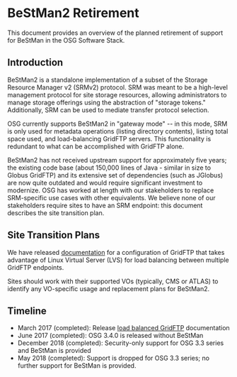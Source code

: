 
BeStMan2 Retirement
=====================

This document provides an overview of the planned retirement of support for BeStMan in the OSG Software Stack.

Introduction
------------

BeStMan2 is a standalone implementation of a subset of the Storage Resource Manager v2 (SRMv2) protocol.  SRM was meant to be a high-level management protocol for site storage resources, allowing administrators to manage storage offerings using the abstraction of "storage tokens."  Additionally, SRM can be used to mediate transfer protocol selection.

OSG currently supports BeStMan2 in "gateway mode" -- in this mode, SRM is only used for metadata operations (listing directory contents), listing total space used, and load-balancing GridFTP servers.  This functionality is redundant to what can be accomplished with GridFTP alone.

BeStMan2 has not received upstream support for approximately five years; the existing code base (about 150,000 lines of Java - similar in size to Globus GridFTP) and its extensive set of dependencies (such as JGlobus) are now quite outdated and would require significant investment to modernize.  OSG has worked at length with our stakeholders to replace SRM-specific use cases with other equivalents.  We believe none of our stakeholders require sites to have an SRM endpoint: this document describes the site transition plan.

Site Transition Plans
---------------------

We have released [documentation](https://www.opensciencegrid.org/docs/data/load-balanced-gridftp)
for a configuration of GridFTP that takes advantage of Linux Virtual Server (LVS) for load balancing between multiple
GridFTP endpoints.

Sites should work with their supported VOs (typically, CMS or ATLAS) to identify any VO-specific usage and replacement plans for BeStMan2.

Timeline
--------

- March 2017 (completed):
  Release [load balanced GridFTP](https://www.opensciencegrid.org/docs/data/load-balanced-gridftp)
  documentation
- June 2017 (completed): OSG 3.4.0 is released without BeStMan
- December 2018 (completed): Security-only support for OSG 3.3 series and BeStMan is provided
- May 2018 (completed): Support is dropped for OSG 3.3 series; no further support for BeStMan is provided.
